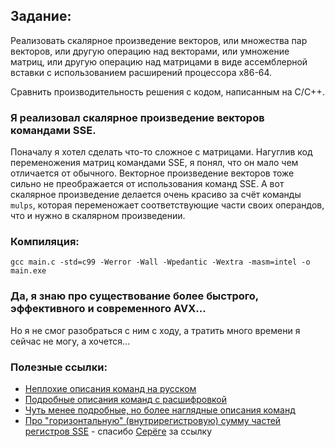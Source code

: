 ## Задание:

Реализовать скалярное произведение векторов, или множества пар векторов, или другую операцию над векторами, или умножение матриц, или другую операцию над матрицами в виде ассемблерной вставки с использованием расширений процессора x86-64.<br>

Сравнить производительность решения с кодом, написанным на C/C++.

### Я реализовал скалярное произведение векторов командами SSE.
Поначалу я хотел сделать что-то сложное с матрицами. Нагуглив код переменожения матриц командами SSE, я понял, что он мало чем отличается от обычного. Векторное произведение векторов тоже сильно не преображается от использования команд SSE. А вот скалярное произведение делается очень красиво за счёт команды `mulps`, которая переменожает соответствующие части своих операндов, что и нужно в скалярном произведении.

### Компиляция: 
`gcc main.c -std=c99 -Werror -Wall -Wpedantic -Wextra -masm=intel -o main.exe`

### Да, я знаю про существование более быстрого, эффективного и современного AVX...
Но я не смог разобраться с ним с ходу, а тратить много времени я сейчас не могу, а хочется...

### Полезные ссылки:
- [Неплохие описания команд на русском](https://www.club155.ru/x86cmdsimd)
- [Подробные описания команд с расшифровкой](https://www.felixcloutier.com/x86/)
- [Чуть менее подробные, но более наглядные описания команд](https://c9x.me/x86/)
- [Про "горизонтальную" (внутрирегистровую) сумму частей регистров SSE](https://community.intel.com/t5/Intel-ISA-Extensions/Intraregister-sum/m-p/808872) - спасибо [Серёге](https://github.com/seregadanser) за ссылку
